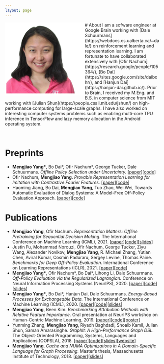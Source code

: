 ```yaml
---
layout: page
---
```


<img src="/assets/images/portrait.png" width="260" align="left">
# About
I am a sofware engineer at Google Brain working with [Dale Schuurmans](https://webdocs.cs.ualberta.ca/~dale/) on reinforcement learning and representation learning. I am fortunate to have collaborated extensively with [Ofir Nachum](https://research.google/people/105364/), [Bo Dai](https://sites.google.com/site/daibohr/), and [Hanjun Dai](https://hanjun-dai.github.io/). Prior to Brain, I received my M.Eng. and B.S. in computer science from MIT working with [Julian Shun](https://people.csail.mit.edu/jshun/) on high-performance computing for large-scale graphs. I have also worked on interesting computer systems problems such as enabling multi-core TPU inference in TensorFlow and lazy memory allocation in the Android operating system.

&nbsp;&nbsp;

# Preprints
- **Mengjiao Yang\***, Bo Dai\*, Ofir Nachum\*, George Tucker, Dale Schuurmans. *Offline Policy Selection under Uncertainty.* \[[paper](https://arxiv.org/abs/2012.06919)\]\[[code](https://github.com/google-research/dice_rl/tree/master/estimators)\]
- Ofir Nachum, **Mengjiao Yang**. *Provable Representation Learning for Imitation with Contrastive Fourier Features.* \[[paper](https://arxiv.org/abs/2105.12272)\]\[[code](https://github.com/google-research/google-research/tree/master/rl_repr/contrastive_fourier)\]
- Haoming Jiang, Bo Dai, **Mengjiao Yang**, Tuo Zhao, Wei Wei, Towards Automatic Evaluation of Dialog Systems: A Model-Free Off-Policy Evaluation Approach. \[[paper](https://arxiv.org/abs/2102.10242)\]\[[code](https://github.com/google-research/google-research/tree/master/dialogue_ope)\]

# Publications
- **Mengjiao Yang**, Ofir Nachum. *Representation Matters: Offline Pretraining for Sequential Decision Making.* The International Conference on Machine Learning (ICML), 2021. \[[paper](https://arxiv.org/abs/2102.05815)\]\[[code](https://github.com/google-research/google-research/tree/master/rl_repr)\]\[[slides](/assets/posters/rl_repr.pdf)\]
- Justin Fu, Mohammad Norouzi, Ofir Nachum, George Tucker, Ziyu Wang, Alexander Novikov, **Mengjiao Yang**, R. Michael Zhang, Yutian Chen, Aviral Kumar, Cosmin Paduraru, Sergey Levine, Thomas Paine. *Benchmarks for Deep Off-Policy Evaluation.* International Conference on Learning Representations (ICLR), 2021. \[[paper](https://arxiv.org/abs/2103.16596)\]\[[code](https://github.com/google-research/deep_ope)\]
- **Mengjiao Yang\***, Ofir Nachum\*, Bo Dai\*, Lihong Li, Dale Schuurmans. *Off-Policy Evaluation via the Regularized Lagrangian.* Conference on Neural Information Processing Systems (NeurIPS), 2020. \[[paper](http://arxiv.org/abs/2007.03438)\]\[[code](https://github.com/google-research/dice_rl)\]\[[slides](/assets/posters/dice.pdf)\]
- **Mengjiao Yang\***, Bo Dai\*, Hanjun Dai, Dale Schuurmans. *Energy-Based Processes for Exchangeable Data.* The International Conference on Machine Learning (ICML), 2020. \[[paper](https://arxiv.org/abs/2003.07521)\]\[[code](https://github.com/google-research/google-research/tree/master/ebp)\]\[[slides](/assets/posters/ebp.pdf)\]
- **Mengjiao Yang**, Been Kim. *Benchmarking Attribution Methods with Relative Feature Importance.* Oral presentation at NeurIPS workshop on Human-Centric Machine Learning, 2019. \[[paper](https://arxiv.org/abs/1907.09701)\]\[[code](https://github.com/google-research-datasets/bam)\]\[[poster](/assets/posters/bam.pdf)\]
- Yunming Zhang, **Mengjiao Yang**, Riyadh Baghdadi, Shoaib Kamil, Julian Shun, Saman Amarasinghe. *GraphIt: A High-Performance Graph DSL.* The Object-Oriented Programming, Systems, Languages and Applications (OOPSLA), 2018. \[[paper](https://dl.acm.org/doi/pdf/10.1145/3276491)\]\[[code](https://github.com/GraphIt-DSL/graphit)\]\[[slides](/assets/posters/graphit.pdf)\]\[[website](https://graphit-lang.org/index)\]
- **Mengjiao Yang**. *Cache and NUMA Optimizations in A Domain-Specific Language for Graph Processing.* Master’s thesis, Massachusetts Institute of Technology, 2018. \[[paper](https://dspace.mit.edu/handle/1721.1/119915)\]\[[slides](/assets/posters/numa.pdf)\]